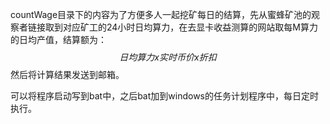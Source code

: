 countWage目录下的内容为了方便多人一起挖矿每日的结算，先从蜜蜂矿池的观察者链接取到对应矿工的24小时日均算力，在去显卡收益测算的网站取每M算力的日均产值，结算额为：
$$
日均算力x实时币价x折扣
$$
然后将计算结果发送到邮箱。

可以将程序启动写到bat中，之后bat加到windows的任务计划程序中，每日定时执行。



